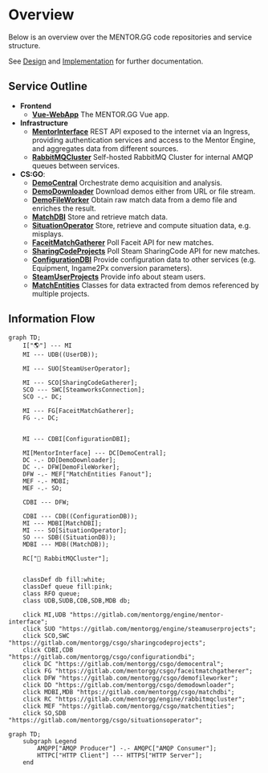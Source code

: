 # Overview
Below is an overview over the MENTOR.GG code repositories and service structure. 

See [Design](https://gitlab.com/mentorgg/documentation/design) and [Implementation](https://gitlab.com/mentorgg/documentation/implementation) for further documentation.

## Service Outline
- **Frontend**
    - [**Vue-WebApp**](https://gitlab.com/mentorgg/Frontend/mentor-gg-WebApp)
        The MENTOR.GG Vue app.
- **Infrastructure**
    - [**MentorInterface**](https://gitlab.com/mentorgg/engine/mentor-interface)
        REST API exposed to the internet via an Ingress, providing authentication services and access to the Mentor Engine, and aggregates data from different sources.
    - [**RabbitMQCluster**](https://gitlab.com/mentorgg/engine/rabbitmqcluster)
        Self-hosted RabbitMQ Cluster for internal AMQP queues between services.
- **CS:GO**:
    - [**DemoCentral**](https://gitlab.com/mentorgg/csgo/democentral)
        Orchestrate demo acquisition and analysis.
    - [**DemoDownloader**](https://gitlab.com/mentorgg/csgo/demodownloader)
        Download demos either from URL or file stream.
    - [**DemoFileWorker**](https://gitlab.com/mentorgg/csgo/demofileworker)
        Obtain raw match data from a demo file and enriches the result.
    - [**MatchDBI**](https://gitlab.com/mentorgg/csgo/matchdbi)
        Store and retrieve match data.
    - [**SituationOperator**](https://gitlab.com/mentorgg/csgo/situationsoperator)
        Store, retrieve and compute situation data, e.g. misplays.
    - [**FaceitMatchGatherer**](https://gitlab.com/mentorgg/csgo/faceitmatchgatherer)
        Poll Faceit API for new matches.
    - [**SharingCodeProjects**](https://gitlab.com/mentorgg/csgo/sharingcodeprojects)
        Poll Steam SharingCode API for new matches.
    - [**ConfigurationDBI**](https://gitlab.com/mentorgg/csgo/configurationdbi)
        Provide configuration data to other services (e.g. Equipment, Ingame2Px conversion parameters).
    - [**SteamUserProjects**](https://gitlab.com/mentorgg/engine/steamuserprojects)
        Provide info about steam users.
    - [**MatchEntities**](https://gitlab.com/mentorgg/csgo/matchentities)
        Classes for data extracted from demos referenced by multiple projects.

## Information Flow

```mermaid
graph TD;
    I["🌎"] --- MI
    MI --- UDB((UserDB));
    
    MI --- SUO[SteamUserOperator];
    
    MI --- SCO[SharingCodeGatherer];
    SCO --- SWC[SteamworksConnection];
    SCO -.- DC;
    
    MI --- FG[FaceitMatchGatherer];
    FG -.- DC;
    
    
    MI --- CDBI[ConfigurationDBI];
    
    MI[MentorInterface] --- DC[DemoCentral];
    DC -.- DD[DemoDownloader];
    DC -.- DFW[DemoFileWorker];
    DFW -.- MEF["MatchEntities Fanout"];
    MEF -.- MDBI;
    MEF -.- SO;
    
    CDBI --- DFW;

    CDBI --- CDB((ConfigurationDB));
    MI --- MDBI[MatchDBI];
    MI --- SO[SituationOperator];
    SO --- SDB((SituationDB));
    MDBI --- MDB((MatchDB));

    RC["🐰 RabbitMQCluster"];


    classDef db fill:white;
    classDef queue fill:pink;
    class RFO queue;
    class UDB,SUDB,CDB,SDB,MDB db;

    click MI,UDB "https://gitlab.com/mentorgg/engine/mentor-interface";
    click SUO "https://gitlab.com/mentorgg/engine/steamuserprojects";
    click SCO,SWC "https://gitlab.com/mentorgg/csgo/sharingcodeprojects";
    click CDBI,CDB "https://gitlab.com/mentorgg/csgo/configurationdbi";
    click DC "https://gitlab.com/mentorgg/csgo/democentral";
    click FG "https://gitlab.com/mentorgg/csgo/faceitmatchgatherer";
    click DFW "https://gitlab.com/mentorgg/csgo/demofileworker";
    click DD "https://gitlab.com/mentorgg/csgo/demodownloader";
    click MDBI,MDB "https://gitlab.com/mentorgg/csgo/matchdbi";
    click RC "https://gitlab.com/mentorgg/engine/rabbitmqcluster";
    click MEF "https://gitlab.com/mentorgg/csgo/matchentities";
    click SO,SDB "https://gitlab.com/mentorgg/csgo/situationsoperator";
```

```mermaid
graph TD;
    subgraph Legend
        AMQPP["AMQP Producer"] -.- AMQPC["AMQP Consumer"];
        HTTPC["HTTP Client"] --- HTTPS["HTTP Server"];
    end
```
